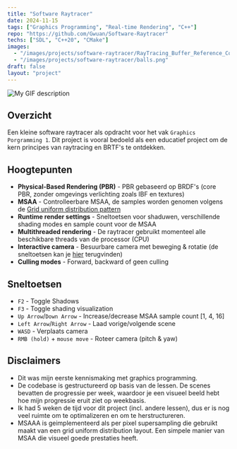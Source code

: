 ```yaml
---
title: "Software Raytracer"
date: 2024-11-15
tags: ["Graphics Programming", "Real-time Rendering", "C++"]
repo: "https://github.com/Gwuan/Software-Raytracer"
techs: ["SDL", "C++20", "CMake"]
images:
  - "/images/projects/software-raytracer/RayTracing_Buffer_Reference_Combined.png"
  - "/images/projects/software-raytracer/balls.png"
draft: false
layout: "project"
---
```


![My GIF description](/images/projects/software-raytracer/softRay.gif)

## Overzicht

Een kleine software raytracer als opdracht voor het vak `Graphics Porgramming 1`. Dit project is vooral bedoeld als een educatief project om de kern principes van raytracing en BRTF's te ontdekken.

## Hoogtepunten

- **Physical-Based Rendering (PBR)** - PBR gebaseerd op BRDF's (core PBR, zonder omgevings verlichting zoals IBF en textures)
- **MSAA** - Controlleerbare MSAA, de samples worden genomen volgens de [Grid uniform distribution pattern](https://en.wikipedia.org/wiki/Supersampling#Supersampling_patterns)
- **Runtime render settings** - Sneltoetsen voor shaduwen, verschillende shading modes en sample count voor de MSAA
- **Multithreaded rendering** - De raytracer gebruikt momenteel alle beschikbare threads van de processor (CPU)
- **Interactive camera** - Besuurbare camera met beweging & rotatie (de sneltoetsen kan je [hier](#controls) terugvinden) 
- **Culling modes** - Forward, backward of geen culling

## Sneltoetsen

- `F2` - Toggle Shadows
- `F3` - Toggle shading visualization
- `Up Arrow`/`Down Arrow` - Increase/decrease MSAA sample count [1, 4, 16]
- `Left Arrow`/`Right Arrow` - Laad vorige/volgende scene
- `WASD` - Verplaats camera
- `RMB (hold)` + `mouse move` - Roteer camera (pitch & yaw)

## Disclaimers

- Dit was mijn eerste kennismaking met graphics programming.
- De codebase is gestructureerd op basis van de lessen. De scenes bevatten de progressie per week, waardoor je een visueel beeld hebt hoe mijn progressie eruit ziet op weekbasis.
- Ik had 5 weken de tijd voor dit project (incl. andere lessen), dus er is nog veel ruimte om te optimalizeren en om te herstructureren.
- MSAAA is geimplementeerd als per pixel supersampling die gebruikt maakt van een grid uniform distribution layout. Een simpele manier van MSAA die visueel goede prestaties heeft.